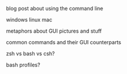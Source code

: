 blog post about using the command line 

windows 
linux
mac

metaphors about GUI 
pictures and stuff 

common commands and their GUI counterparts 

zsh vs bash vs csh? 

bash profiles? 
